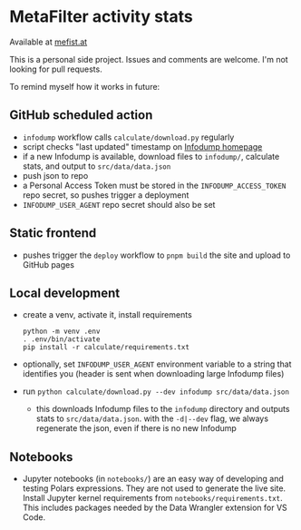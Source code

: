 # MetaFilter activity stats

Available at [mefist.at](https://mefist.at/)

This is a personal side project. Issues and comments are welcome. I'm not looking for pull requests.

To remind myself how it works in future:

## GitHub scheduled action

- `infodump` workflow calls `calculate/download.py` regularly
- script checks "last updated" timestamp on [Infodump homepage](https://stuff.metafilter.com/infodump/)
- if a new Infodump is available, download files to `infodump/`, calculate stats, and output to `src/data/data.json`
- push json to repo
- a Personal Access Token must be stored in the `INFODUMP_ACCESS_TOKEN` repo secret, so pushes trigger a deployment
- `INFODUMP_USER_AGENT` repo secret should also be set

## Static frontend

- pushes trigger the `deploy` workflow to `pnpm build` the site and upload to GitHub pages

## Local development

- create a venv, activate it, install requirements

  ```shell
  python -m venv .env
  . .env/bin/activate
  pip install -r calculate/requirements.txt
  ```

- optionally, set `INFODUMP_USER_AGENT` environment variable to a string that identifies you (header is sent when downloading large Infodump files)

- run `python calculate/download.py --dev infodump src/data/data.json`
  - this downloads Infodump files to the `infodump` directory and outputs stats to `src/data/data.json`. with the `-d|--dev` flag, we always regenerate the json, even if there is no new Infodump

## Notebooks

- Jupyter notebooks (in `notebooks/`) are an easy way of developing and testing Polars expressions. They are not used to generate the live site. Install Jupyter kernel requirements from `notebooks/requirements.txt`. This includes packages needed by the Data Wrangler extension for VS Code.
